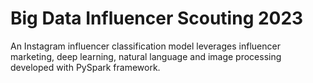 # Big Data Influencer Scouting 2023

An Instagram influencer classification model leverages influencer marketing, deep
learning, natural language and image processing developed with PySpark framework.
